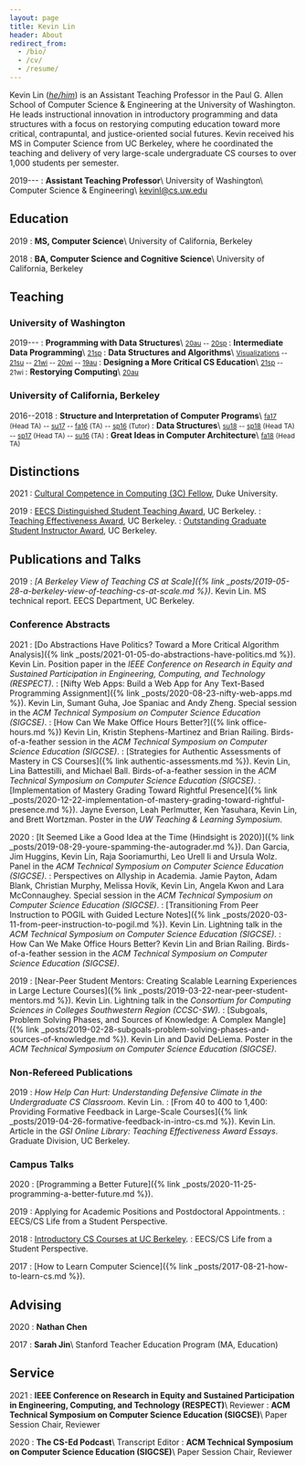 ```yaml
---
layout: page
title: Kevin Lin
header: About
redirect_from:
  - /bio/
  - /cv/
  - /resume/
---
```


Kevin Lin ([*he/him*](https://www.mypronouns.org/he-him)) is an Assistant Teaching Professor in the Paul G. Allen School of Computer Science & Engineering at the University of Washington. He leads instructional innovation in introductory programming and data structures with a focus on restorying computing education toward more critical, contrapuntal, and justice-oriented social futures. Kevin received his MS in Computer Science from UC Berkeley, where he coordinated the teaching and delivery of very large-scale undergraduate CS courses to over 1,000 students per semester.

2019---
: **Assistant Teaching Professor**\\
  University of Washington\\
  Computer Science & Engineering\\
  <kevinl@cs.uw.edu>

## Education

2019
: **MS, Computer Science**\\
  University of California, Berkeley

2018
: **BA, Computer Science and Cognitive Science**\\
  University of California, Berkeley

## Teaching

### University of Washington

2019---
: **Programming with Data Structures**\\
  <small>
  [20au](https://courses.cs.washington.edu/courses/cse143/20au/) --
  [20sp](https://courses.cs.washington.edu/courses/cse143/20sp/)
  </small>
: **Intermediate Data Programming**\\
  <small>
  [21sp](https://courses.cs.washington.edu/courses/cse163/21sp/)
  </small>
: **Data Structures and Algorithms**\\
  <small>
  [Visualizations](https://drive.google.com/drive/folders/1hnJuzhpzKLG9uY61fIHe0AoIySA-Shhw?usp=sharing) --
  [21su](https://courses.cs.washington.edu/courses/cse373/21su/) --
  [21wi](https://courses.cs.washington.edu/courses/cse373/21wi/) --
  [20wi](https://courses.cs.washington.edu/courses/cse332/20wi/) --
  [19au](https://courses.cs.washington.edu/courses/cse373/19au/)
  </small>
: **Designing a More Critical CS Education**\\
  <small>
  [21sp](https://canvas.uw.edu/courses/1475575) --
  21wi
  </small>
: **Restorying Computing**\\
  <small>
  [20au](https://courses.cs.washington.edu/courses/cse390ha/20au/)
  </small>

### University of California, Berkeley

2016--2018
: **Structure and Interpretation of Computer Programs**\\
  <small>
  [fa17](https://inst.eecs.berkeley.edu/~cs61a/fa17/) (Head TA) --
  [su17](https://su17.cs61a.org/) --
  [fa16](https://inst.eecs.berkeley.edu/~cs61a/fa16/) (TA) --
  [sp16](https://inst.eecs.berkeley.edu/~cs61a/sp16/) (Tutor)
  </small>
: **Data Structures**\\
  <small>
  [su18](https://cs61bl.org/su18/) --
  [sp18](https://sp18.datastructur.es/) (Head TA) --
  [sp17](https://datastructur.es/sp17/) (Head TA) --
  [su16](https://cs61bl.org/su16/) (TA)
  </small>
: **Great Ideas in Computer Architecture**\\
  <small>
  [fa18](https://inst.eecs.berkeley.edu/~cs61c/fa18/) (Head TA)
  </small>

## Distinctions

2021
: [Cultural Competence in Computing (3C) Fellow](https://identity.cs.duke.edu/fellows.html), Duke University.

2019
: [EECS Distinguished Student Teaching Award](https://www2.eecs.berkeley.edu/Students/Awards/13/), UC Berkeley.
: [Teaching Effectiveness Award](https://gsi.berkeley.edu/programs-services/award-programs/teaching-effectiveness/), UC Berkeley.
: [Outstanding Graduate Student Instructor Award](https://gsi.berkeley.edu/programs-services/award-programs/ogsi/), UC Berkeley.

## Publications and Talks

2019
: *[A Berkeley View of Teaching CS at Scale]({% link _posts/2019-05-28-a-berkeley-view-of-teaching-cs-at-scale.md %})*.
  Kevin Lin.
  MS technical report. EECS Department, UC Berkeley.

### Conference Abstracts

2021
: [Do Abstractions Have Politics? Toward a More Critical Algorithm Analysis]({% link _posts/2021-01-05-do-abstractions-have-politics.md %}).
  Kevin Lin.
  Position paper in the *IEEE Conference on Research in Equity and Sustained Participation in Engineering, Computing, and Technology (RESPECT)*.
: [Nifty Web Apps: Build a Web App for Any Text-Based Programming Assignment]({% link _posts/2020-08-23-nifty-web-apps.md %}).
  Kevin Lin, Sumant Guha, Joe Spaniac and Andy Zheng.
  Special session in the *ACM Technical Symposium on Computer Science Education (SIGCSE)*.
: [How Can We Make Office Hours Better?]({% link office-hours.md %})
  Kevin Lin, Kristin Stephens-Martinez and Brian Railing.
  Birds-of-a-feather session in the *ACM Technical Symposium on Computer Science Education (SIGCSE)*.
: [Strategies for Authentic Assessments of Mastery in CS Courses]({% link authentic-assessments.md %}).
  Kevin Lin, Lina Battestilli, and Michael Ball.
  Birds-of-a-feather session in the *ACM Technical Symposium on Computer Science Education (SIGCSE)*.
: [Implementation of Mastery Grading Toward Rightful Presence]({% link _posts/2020-12-22-implementation-of-mastery-grading-toward-rightful-presence.md %}).
  Jayne Everson, Leah Perlmutter, Ken Yasuhara, Kevin Lin, and Brett Wortzman.
  Poster in the *UW Teaching & Learning Symposium*.

2020
: [It Seemed Like a Good Idea at the Time (Hindsight is 2020)]({% link _posts/2019-08-29-youre-spamming-the-autograder.md %}).
  Dan Garcia, Jim Huggins, Kevin Lin, Raja Sooriamurthi, Leo Urell Ii and Ursula Wolz.
  Panel in the *ACM Technical Symposium on Computer Science Education (SIGCSE)*.
: Perspectives on Allyship in Academia.
  Jamie Payton, Adam Blank, Christian Murphy, Melissa Hovik, Kevin Lin, Angela Kwon and Lara McConnaughey.
  Special session in the *ACM Technical Symposium on Computer Science Education (SIGCSE)*.
: [Transitioning From Peer Instruction to POGIL with Guided Lecture Notes]({% link _posts/2020-03-11-from-peer-instruction-to-pogil.md %}).
  Kevin Lin.
  Lightning talk in the *ACM Technical Symposium on Computer Science Education (SIGCSE)*.
: How Can We Make Office Hours Better?
  Kevin Lin and Brian Railing.
  Birds-of-a-feather session in the *ACM Technical Symposium on Computer Science Education (SIGCSE)*.

2019
: [Near-Peer Student Mentors: Creating Scalable Learning Experiences in Large Lecture Courses]({% link _posts/2019-03-22-near-peer-student-mentors.md %}).
  Kevin Lin.
  Lightning talk in the *Consortium for Computing Sciences in Colleges Southwestern Region (CCSC-SW)*.
: [Subgoals, Problem Solving Phases, and Sources of Knowledge: A Complex Mangle]({% link _posts/2019-02-28-subgoals-problem-solving-phases-and-sources-of-knowledge.md %}).
  Kevin Lin and David DeLiema.
  Poster in the *ACM Technical Symposium on Computer Science Education (SIGCSE)*.

### Non-Refereed Publications

2019
: *How Help Can Hurt: Understanding Defensive Climate in the Undergraduate CS Classroom*.
  Kevin Lin.
: [From 40 to 400 to 1,400: Providing Formative Feedback in Large-Scale Courses]({% link _posts/2019-04-26-formative-feedback-in-intro-cs.md %}).
  Kevin Lin.
  Article in the *GSI Online Library: Teaching Effectiveness Award Essays*. Graduate Division, UC Berkeley.

### Campus Talks

2020
: [Programming a Better Future]({% link _posts/2020-11-25-programming-a-better-future.md %}).

2019
: Applying for Academic Positions and Postdoctoral Appointments.
: EECS/CS Life from a Student Perspective.

2018
: [Introductory CS Courses at UC Berkeley](https://docs.google.com/presentation/d/1qQIxjFJ-5PvFntVaZ5hN9u5LecRXrZ_eJK5pf6KpCZ8/edit?usp=sharing).
: EECS/CS Life from a Student Perspective.

2017
: [How to Learn Computer Science]({% link _posts/2017-08-21-how-to-learn-cs.md %}).

## Advising

2020
: **Nathan Chen**

2017
: **Sarah Jin**\\
  Stanford Teacher Education Program (MA, Education)

## Service

2021
: **IEEE Conference on Research in Equity and Sustained Participation in Engineering, Computing, and Technology (RESPECT)**\\
  Reviewer
: **ACM Technical Symposium on Computer Science Education (SIGCSE)**\\
  Paper Session Chair, Reviewer

2020
: **The CS-Ed Podcast**\\
  Transcript Editor
: **ACM Technical Symposium on Computer Science Education (SIGCSE)**\\
  Paper Session Chair, Reviewer
